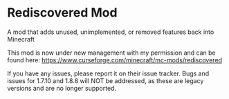 Rediscovered Mod
=========================
A mod that adds unused, unimplemented, or removed features back into Minecraft

This mod is now under new management with my permission and can be found here: https://www.curseforge.com/minecraft/mc-mods/rediscovered

If you have any issues, please report it on their issue tracker. Bugs and issues for 1.7.10 and 1.8.8 will NOT be addressed, as these are legacy versions and are no longer supported.
